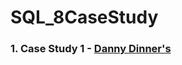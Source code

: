 # SQL_8CaseStudy

### 1. Case Study 1 - [Danny Dinner's](SQL-8-week-sql-challenge/caseStudy1-DannyDinner.sql) 
